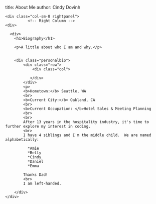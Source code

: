 title: About Me
author: Cindy Dovinh

    <div class="col-sm-8 rightpanel">
              <!-- Right Column -->
    <div>

      <div>
        <h1>Biography</h1>

        <p>A little about who I am and why.</p>


        <div class="personalbio">
            <div class="row">
                <div class="col">

               </div>
            </div>
            <p>
            <b>Hometown:</b> Seattle, WA
            <br>
            <b>Current City:</b> Oakland, CA
            <br>
            <b>Current Occupation: </b>Hotel Sales & Meeting Planning
            <br>
            <br>
            After 13 years in the hospitality industry, it's time to further explore my interest in coding.
            <br>
            I have 4 siblings and I'm the middle child.  We are named alphabetically:

              *Amie
              *Betty
              *Cindy
              *Daniel
              *Emma 

            Thanks Dad!
            <br>
            I am left-handed.

        </div>
    </div>
